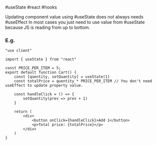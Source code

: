 #useState #react #hooks 

Updating component value using #useState does not always needs #useEffect 
In most cases you just need to use value from #useState because JS is reading from up to bottom.

### E.g.
``` tsx
"use client"

import { useState } from "react"

const PRICE_PER_ITEM = 5;
export default function Cart() {
	const [quentity, setQuantity] = useState(1)
	const totalPrice = quentity * PRICE_PER_ITEM // You don't need useEffect to update property value.
	
	const handleClick = () => {
		setQuantity(prev => prev + 1)
	}

	return (
		<div>
			<button onClick={handleClick}>Add 1</button>
			<p>Total price: {totalPrice}</p>
		</div>
	)
}
```